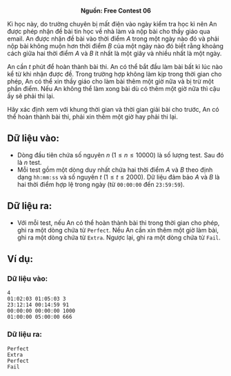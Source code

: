 **<center>Nguồn:  Free Contest 06</center>**

Kì học này, do trường chuyên bị mất điện vào ngày kiểm tra học kì nên An được phép nhận đề bài tin học về nhà làm và nộp bài cho thầy giáo qua email. An được nhận đề bài vào thời điểm $A$ trong một ngày nào đó và phải nộp bài không muộn hơn thời điểm $B$ của một ngày nào đó biết rằng khoảng cách giữa hai thời điểm $A$ và $B$ ít nhất là một giây và nhiều nhất là một ngày.

An cần $t$ phút để hoàn thành bài thi. An có thể bắt đầu làm bài bất kì lúc nào kể từ khi nhận được đề. Trong trường hợp không làm kịp trong thời gian cho phép, An có thể xin thầy giáo cho làm bài thêm một giờ nữa và bị trừ một phần điểm. Nếu An không thể làm xong bài dù có thêm một giờ nữa thì cậu ấy sẽ phải thi lại.

Hãy xác định xem với khung thời gian và thời gian giải bài cho trước, An có thể hoàn thành bài thi, phải xin thêm một giờ hay phải thi lại.

## Dữ liệu vào:
- Dòng đầu tiên chứa số nguyên $n\ (1 ≤n ≤10000)$ là số lượng test. Sau đó là $n$ test.
- Mỗi test gồm một dòng duy nhất chứa hai thời điểm $A$ và $B$ theo định dạng `hh:mm:ss` và số nguyên $t\ (1 ≤t ≤2000)$. Dữ liệu đảm bảo $A$ và $B$ là hai thời điểm hợp lệ trong ngày (từ `00:00:00` đến `23:59:59`).

## Dữ liệu ra:
- Với mỗi test, nếu An có thể hoàn thành bài thi trong thời gian cho phép, ghi ra một dòng chứa từ `Perfect`. Nếu An cần xin thêm một giờ làm bài, ghi ra một dòng chứa từ `Extra`. Ngược lại, ghi ra một dòng chứa từ `Fail`.

## Ví dụ:
### Dữ liệu vào:
```
4
01:02:03 01:05:03 3
23:12:14 00:14:59 91
00:00:00 00:00:00 1000
01:00:00 05:00:00 666
```

### Dữ liệu ra:
```
Perfect
Extra
Perfect
Fail
```